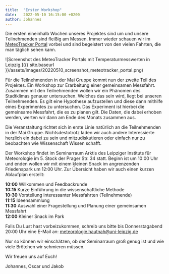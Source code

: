 ```yaml
---
title:  "Erster Workshop"
date:   2022-05-10 16:15:00 +0200
author: Johannes
---
```


Die ersten eineinhalb Wochen unseres Projektes sind um und unsere Teilnehmenden sind fleißig am Messen. Immer wieder schauen wir im [MeteoTracker Portal](https://app.meteotracker.com/#!/en) vorbei und sind begeistert von den vielen Fahrten, die man täglich sehen kann. 

![Screenshot des MeteoTracker Portals mit Temperaturmesswerten in Leipzig.]({{ site.baseurl }}/assets/images/20220510_screenshot_meteotracker_portal.png)

Für die Teilnehmenden in der Mai Gruppe kommt nun der zweite Teil des Projektes. Ein Workshop zur Erarbeitung einer gemeinsamen Messfahrt. Zusammen mit den Teilnehmenden wollen wir ein Phänomen des Stadtklimas genauer untersuchen. Welches das sein wird, liegt bei unseren Teilnehmenden. Es gilt eine Hypothese aufzustellen und diese dann mithilfe eines Experimentes zu untersuchen. Das Experiment ist hierbei die gemeinsame Messfahrt, die es zu planen gilt. Die Daten, die dabei erhoben werden, werten wir dann am Ende des Monats zusammen aus.

Die Veranstaltung richtet sich in erste Linie natürlich an die Teilnehmenden in der Mai Gruppe. Nichtsdestotrotz laden wir auch andere Interessierte herzlich ein dabei zu sein und mitzudiskutieren oder einfach nur zu beobachten wie Wissenschaft Wissen schafft.

Der Workshop findet im Seminarraum Arktis des Leipziger Instituts für Meteorologie im 5. Stock der Prager Str. 34 statt. Beginn ist um 10:00 Uhr und enden wollen wir mit einem kleinen Snack im angrenzenden Friedenspark um 12:00 Uhr. Zur Übersicht haben wir auch einen kurzen Ablaufplan erstellt:

**10:00** Willkommen und Feedbackrunde  
**10:15** Kurze Einführung  in die wissenschaftliche Methode  
**10:30** Vorstellung interessanter Messfahrten (Teilnehmende)  
**11:15** Ideensammlung  
**11:30** Auswahl einer Fragestellung und Planung einer gemeinsamen Messfahrt  
**12:00** Kleiner Snack im Park  

Falls Du Lust hast vorbeizukommen, schreib uns bitte bis Donnerstagabend 20:00 Uhr eine E-Mail an: meteorologie.hautnah@uni-leipzig.de

Nur so können wir einschätzen, ob der Seminarraum groß genug ist und wie viele Brötchen wir schmieren müssen.

Wir freuen uns auf Euch!

Johannes, Oscar und Jakob